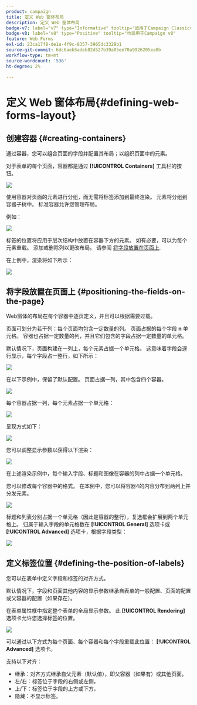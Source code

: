 ```yaml
---
product: campaign
title: 定义 Web 窗体布局
description: 定义 Web 窗体布局
badge-v7: label="v7" type="Informative" tooltip="适用于Campaign Classicv7"
badge-v8: label="v8" type="Positive" tooltip="也适用于Campaign v8"
feature: Web Forms
exl-id: 23ca17f8-de1a-4f9c-8357-3965dc3329b1
source-git-commit: 6dc6aeb5adeb82d527b39a05ee70a9926205ea0b
workflow-type: tm+mt
source-wordcount: '536'
ht-degree: 2%

---
```


# 定义 Web 窗体布局{#defining-web-forms-layout}



## 创建容器 {#creating-containers}

通过容器，您可以组合页面的字段并配置其布局；以组织页面中的元素。

对于表单的每个页面，容器都是通过 **[!UICONTROL Containers]** 工具栏的按钮。

![](assets/s_ncs_admin_survey_containers_add.png)

使用容器对页面的元素进行分组，而无需将标签添加到最终渲染。 元素将分组到容器子树中。 标准容器允许您管理布局。

例如：

![](assets/s_ncs_admin_survey_containers_std_arbo.png)

标签的位置将应用于层次结构中放置在容器下方的元素。 如有必要，可以为每个元素重载。 添加或删除列以更改布局。 请参阅 [将字段放置在页面上](#positioning-the-fields-on-the-page).

在上例中，渲染将如下所示：

![](assets/s_ncs_admin_survey_containers_std_ex.png)

## 将字段放置在页面上 {#positioning-the-fields-on-the-page}

Web窗体的布局在每个容器中逐页定义，并且可以根据需要过载。

页面可划分为若干列：每个页面均包含一定数量的列。 页面占据的每个字段 **n** 单元格。 容器也占据一定数量的列，并且它们包含的字段占据一定数量的单元格。

默认情况下，页面构建在一列上，每个元素占据一个单元格。 这意味着字段会逐行显示，每个字段占一整行，如下所示：

![](assets/s_ncs_admin_survey_container_ex.png)

在以下示例中，保留了默认配置。 页面占据一列，其中包含四个容器。

![](assets/s_ncs_admin_survey_container_ex0.png)

每个容器占据一列，每个元素占据一个单元格：

![](assets/s_ncs_admin_survey_container_ex0a.png)

呈现方式如下：

![](assets/s_ncs_admin_survey_container_ex0_rend.png)

您可以调整显示参数以获得以下渲染：

![](assets/s_ncs_admin_survey_container_ex1_rend.png)

在上述渲染示例中，每个输入字段、标题和图像在容器的列中占据一个单元格。

您可以修改每个容器中的格式。 在本例中，您可以将容器4的内容分布到两列上并分发元素。

![](assets/s_ncs_admin_survey_container_ex2_rend.png)

标题和列表分别占据一个单元格（因此是容器的整行），复选框会扩展到两个单元格上。 归属于输入字段的单元格数在 **[!UICONTROL General]** 选项卡或 **[!UICONTROL Advanced]** 选项卡，根据字段类型：

![](assets/s_ncs_admin_survey_container_ex2.png)

## 定义标签位置 {#defining-the-position-of-labels}

您可以在表单中定义字段和标签的对齐方式。

默认情况下，字段和页面其他内容的显示参数继承自表单的一般配置、页面的配置或父容器的配置（如果存在）。

在表单属性框中指定整个表单的全局显示参数。 此 **[!UICONTROL Rendering]** 选项卡允许您选择标签的位置。

![](assets/s_ncs_admin_survey_label_position.png)

可以通过以下方式为每个页面、每个容器和每个字段重载此位置： **[!UICONTROL Advanced]** 选项卡。

支持以下对齐：

* 继承：对齐方式继承自父元素（默认值），即父容器（如果有）或其他页面。
* 左/右：标签位于字段的右侧或左侧，
* 上/下：标签位于字段的上方或下方，
* 隐藏：不显示标签。
